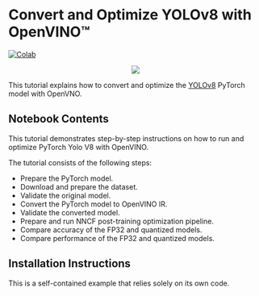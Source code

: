 # Convert and Optimize YOLOv8 with OpenVINO™
[![Colab](https://colab.research.google.com/assets/colab-badge.svg)](https://colab.research.google.com/github/igor-davidyuk/openvino_notebooks/blob/colab-support-stage-1/notebooks/230-yolov8-optimization/230-yolov8-optimization.ipynb)

<p align="center">
    <img src="https://user-images.githubusercontent.com/29454499/212105105-f61c8aab-c1ff-40af-a33f-d0ed1fccc72e.png"/>
</p>

This tutorial explains how to convert and optimize the [YOLOv8](https://github.com/ultralytics/) PyTorch model with OpenVNO.


## Notebook Contents

This tutorial demonstrates step-by-step instructions on how to run and optimize PyTorch Yolo V8 with OpenVINO.

The tutorial consists of the following steps:
- Prepare the PyTorch model.
- Download and prepare the dataset.
- Validate the original model.
- Convert the PyTorch model to OpenVINO IR.
- Validate the converted model.
- Prepare and run NNCF post-training optimization pipeline.
- Compare accuracy of the FP32 and quantized models.
- Compare performance of the FP32 and quantized models.

## Installation Instructions

This is a self-contained example that relies solely on its own code.
